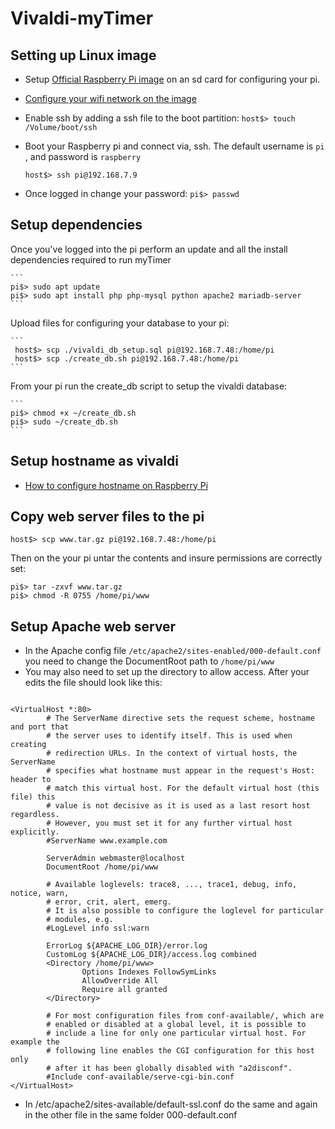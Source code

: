 # Vivaldi-myTimer


## Setting up Linux image
* Setup [Official Raspberry Pi image](https://www.raspberrypi.org/software/operating-systems/) on an sd card for configuring your pi.  
* [Configure your wifi network on the image](https://www.raspberrypi-spy.co.uk/2017/04/manually-setting-up-pi-wifi-using-wpa_supplicant-conf/)
* Enable ssh by adding a ssh file to the boot partition: `host$> touch /Volume/boot/ssh`
* Boot your Raspberry pi and connect via, ssh.  The default username is `pi` , and password is `raspberry`
 
    ```
    host$> ssh pi@192.168.7.9
    ```
* Once logged in change your password: `pi$> passwd`

## Setup dependencies
Once you've logged into the pi perform an update and all the install dependencies required to run myTimer

    ```
    pi$> sudo apt update
    pi$> sudo apt install php php-mysql python apache2 mariadb-server
    ```
    
Upload files for configuring your database to your pi:    

    ```
     host$> scp ./vivaldi_db_setup.sql pi@192.168.7.48:/home/pi
     host$> scp ./create_db.sh pi@192.168.7.48:/home/pi
    ```

From your pi run the create_db script to setup the vivaldi database:

    ```
    pi$> chmod +x ~/create_db.sh
    pi$> sudo ~/create_db.sh
    ```
    
## Setup hostname as vivaldi
* [How to configure hostname on Raspberry Pi](https://pimylifeup.com/raspberry-pi-hostname/)


## Copy web server files to the pi
```
host$> scp www.tar.gz pi@192.168.7.48:/home/pi
```

Then on the your pi untar the contents and insure permissions are correctly set:
```
pi$> tar -zxvf www.tar.gz
pi$> chmod -R 0755 /home/pi/www
```

## Setup Apache web server
* In the Apache config file `/etc/apache2/sites-enabled/000-default.conf` you need to change the DocumentRoot path to `/home/pi/www` 
* You may also need to set up the directory to allow access.  After your edits the file should look like this:

```

<VirtualHost *:80> 
        # The ServerName directive sets the request scheme, hostname and port that 
        # the server uses to identify itself. This is used when creating 
        # redirection URLs. In the context of virtual hosts, the ServerName 
        # specifies what hostname must appear in the request's Host: header to 
        # match this virtual host. For the default virtual host (this file) this 
        # value is not decisive as it is used as a last resort host regardless. 
        # However, you must set it for any further virtual host explicitly. 
        #ServerName www.example.com 
 
        ServerAdmin webmaster@localhost 
        DocumentRoot /home/pi/www 
 
        # Available loglevels: trace8, ..., trace1, debug, info, notice, warn, 
        # error, crit, alert, emerg. 
        # It is also possible to configure the loglevel for particular 
        # modules, e.g. 
        #LogLevel info ssl:warn 
 
        ErrorLog ${APACHE_LOG_DIR}/error.log 
        CustomLog ${APACHE_LOG_DIR}/access.log combined 
        <Directory /home/pi/www> 
                Options Indexes FollowSymLinks 
                AllowOverride All 
                Require all granted 
        </Directory> 
 
        # For most configuration files from conf-available/, which are 
        # enabled or disabled at a global level, it is possible to 
        # include a line for only one particular virtual host. For example the 
        # following line enables the CGI configuration for this host only 
        # after it has been globally disabled with "a2disconf". 
        #Include conf-available/serve-cgi-bin.conf 
</VirtualHost>

```

* In /etc/apache2/sites-available/default-ssl.conf do the same and again in the other file in the same folder 000-default.conf

